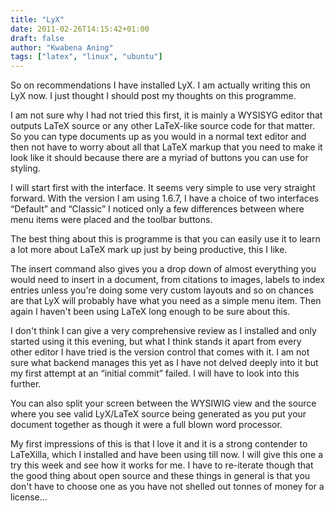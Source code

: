 ```yaml
---
title: "LyX"
date: 2011-02-26T14:15:42+01:00
draft: false
author: "Kwabena Aning"
tags: ["latex", "linux", "ubuntu"]
---
```


So on recommendations I have installed LyX. I am actually writing this on LyX now. I just thought I should post my thoughts on this programme.


I am not sure why I had not tried this first, it is mainly a WYSISYG editor that outputs LaTeX source or any other LaTeX-like source code for that matter. So you can type documents up as you would in a normal text editor and then not have to worry about all that LaTeX markup that you need to make it look like it should because there are a myriad of buttons you can use for styling.







I will start first with the interface. It seems very simple to use very straight forward. With the version I am using 1.6.7, I have a choice of two interfaces “Default” and “Classic” I noticed only a few differences between where menu items were placed and the toolbar buttons.







The best thing about this is programme is that you can easily use it to learn a lot more about LaTeX mark up just by being productive, this I like.







The insert command also gives you a drop down of almost everything you would need to insert in a document, from citations to images, labels to index entries unless you're doing some very custom layouts and so on chances are that LyX will probably have what you need as a simple menu item. Then again I haven't been using LaTeX long enough to be sure about this.







I don't think I can give a very comprehensive review as I installed and only started using it this evening, but what I think stands it apart from every other editor I have tried is the version control that comes with it. I am not sure what backend manages this yet as I have not delved deeply into it but my first attempt at an “initial commit” failed. I will have to look into this further.







You can also split your screen between the WYSIWIG view and the source where you see valid LyX/LaTeX source being generated as you put your document together as though it were a full blown word processor.







My first impressions of this is that I love it and it is a strong contender to LaTeXilla, which I installed and have been using till now. I will give this one a try this week and see how it works for me. I have to re-iterate though that the good thing about open source and these things in general is that you don't have to choose one as you have not shelled out tonnes of money for a license...

